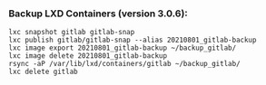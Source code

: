 ### Backup LXD Containers (version 3.0.6):

```
lxc snapshot gitlab gitlab-snap
lxc publish gitlab/gitlab-snap --alias 20210801_gitlab-backup
lxc image export 20210801_gitlab-backup ~/backup_gitlab/
lxc image delete 20210801_gitlab-backup
rsync -aP /var/lib/lxd/containers/gitlab ~/backup_gitlab/
lxc delete gitlab
 ```